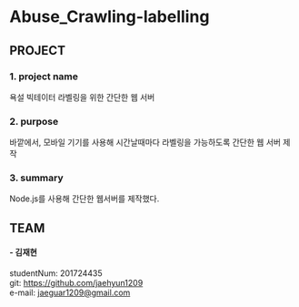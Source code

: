 # Abuse_Crawling-labelling
## PROJECT
  ### 1. project name
  욕설 빅테이터 라벨링을 위한 간단한 웹 서버
  ### 2. purpose
  바깥에서, 모바일 기기를 사용해 시간날때마다 라벨링을 가능하도록 간단한 웹 서버 제작
  ### 3. summary
  Node.js를 사용해 간단한 웹서버를 제작했다.
## TEAM
   
  #### - 김재현  
   studentNum: 201724435  
   git: https://github.com/jaehyun1209  
   e-mail: jaeguar1209@gmail.com  
